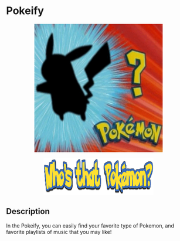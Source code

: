 # Pokeify


<p align="center">
  <img src="./README/pokemon.gif" alt="animated" width="350" height="350" />
</p>


<p align="center">
  <img src="./README/sign.png" width="300" height="100" />
</p>

## Description
In the Pokeify, you can easily find your favorite type of Pokemon, and favorite playlists of music that you may like!
